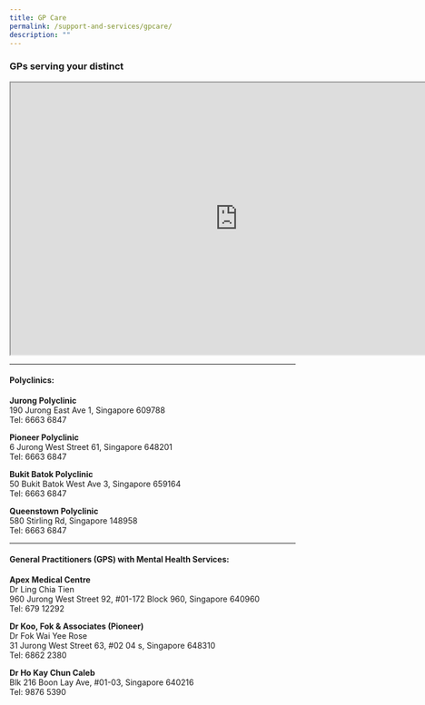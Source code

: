 ```yaml
---
title: GP Care
permalink: /support-and-services/gpcare/
description: ""
---
```

<h3>GPs serving your distinct</h3>
<iframe src="https://www.google.com/maps/d/embed?mid=1rUQJfhuhWAL8Rs7bDoON11i7eLvcPYv2&ehbc=2E312F" width="800" height="480"></iframe>

---

<h4>Polyclinics:</h4>

<b>Jurong Polyclinic</b><br>
190 Jurong East Ave 1, Singapore 609788<br>
Tel: 6663 6847<br>
    
<b>Pioneer Polyclinic</b><br>
6 Jurong West Street 61, Singapore 648201<br>
Tel: 6663 6847<br>
    
<b>Bukit Batok Polyclinic</b><br>
50 Bukit Batok West Ave 3, Singapore 659164<br>
Tel: 6663 6847<br>
    
<b>Queenstown Polyclinic</b><br>
580 Stirling Rd, Singapore 148958<br>
Tel: 6663 6847<br>


----

<h4>General Practitioners (GPS) with Mental Health Services:</h4>

<b>Apex Medical Centre</b><br>
Dr Ling Chia Tien<br>
960 Jurong West Street 92, #01-172 Block 960, Singapore 640960<br>
Tel: 679 12292<br>
    
<b>Dr Koo, Fok & Associates (Pioneer)</b><br>
Dr Fok Wai Yee Rose<br>
31 Jurong West Street 63, #02 04 s, Singapore 648310<br>
Tel: 6862 2380<br>
    
<b>Dr Ho Kay Chun Caleb</b><br>
Blk 216 Boon Lay Ave, #01-03, Singapore 640216<br>
Tel: 9876 5390<br>